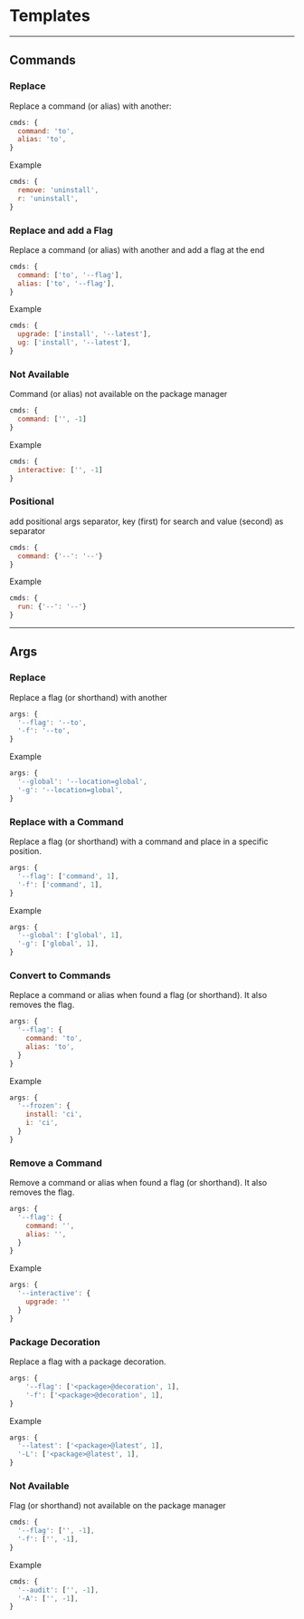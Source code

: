 # Templates

---

## Commands

### Replace

Replace a command (or alias) with another:

```JavaScript
cmds: {
  command: 'to',
  alias: 'to',
}
```

Example

```JavaScript
cmds: {
  remove: 'uninstall',
  r: 'uninstall',
}
```

### Replace and add a Flag

Replace a command (or alias) with another and add a flag at the end

```JavaScript
cmds: {
  command: ['to', '--flag'],
  alias: ['to', '--flag'],
}
```

Example

```JavaScript
cmds: {
  upgrade: ['install', '--latest'],
  ug: ['install', '--latest'],
}
```

### Not Available

Command (or alias) not available on the package manager

```JavaScript
cmds: {
  command: ['', -1]
}
```

Example

```JavaScript
cmds: {
  interactive: ['', -1]
}
```

### Positional

add positional args separator, key (first) for search and value (second) as separator

```JavaScript
cmds: {
  command: {'--': '--'}
}
```

Example

```JavaScript
cmds: {
  run: {'--': '--'}
}
```

---

## Args

### Replace

Replace a flag (or shorthand) with another

```JavaScript
args: {
  '--flag': '--to',
  '-f': '--to',
}
```

Example

```JavaScript
args: {
  '--global': '--location=global',
  '-g': '--location=global',
}
```

### Replace with a Command

Replace a flag (or shorthand) with a command and place in a specific position.

```JavaScript
args: {
  '--flag': ['command', 1],
  '-f': ['command', 1],
}
```

Example

```JavaScript
args: {
  '--global': ['global', 1],
  '-g': ['global', 1],
}
```

### Convert to Commands

Replace a command or alias when found a flag (or shorthand). It also removes the flag.

```JavaScript
args: {
  '--flag': {
    command: 'to',
    alias: 'to',
  }
}
```

Example

```JavaScript
args: {
  '--frozen': {
    install: 'ci',
    i: 'ci',
  }
}
```

### Remove a Command

Remove a command or alias when found a flag (or shorthand). It also removes the flag.

```JavaScript
args: {
  '--flag': {
    command: '',
    alias: '',
  }
}
```

Example

```JavaScript
args: {
  '--interactive': {
    upgrade: ''
  }
}
```

### Package Decoration

Replace a flag with a package decoration.

```JavaScript
args: {
    '--flag': ['<package>@decoration', 1],
    '-f': ['<package>@decoration', 1],
}
```

Example

```JavaScript
args: {
  '--latest': ['<package>@latest', 1],
  '-L': ['<package>@latest', 1],
}
```

### Not Available

Flag (or shorthand) not available on the package manager

```JavaScript
cmds: {
  '--flag': ['', -1],
  '-f': ['', -1],
}
```

Example

```JavaScript
cmds: {
  '--audit': ['', -1],
  '-A': ['', -1],
}
```
